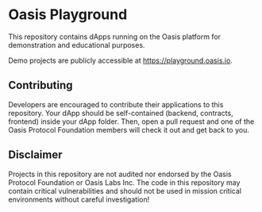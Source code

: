 # Oasis Playground

This repository contains dApps running on the Oasis platform for demonstration
and educational purposes.

Demo projects are publicly accessible at https://playground.oasis.io.

## Contributing

Developers are encouraged to contribute their applications to this repository.
Your dApp should be self-contained (backend, contracts, frontend) inside your
dApp folder. Then, open a pull request and one of the Oasis Protocol
Foundation members will check it out and get back to you.

## Disclaimer

Projects in this repository are not audited nor endorsed by the Oasis Protocol
Foundation or Oasis Labs Inc. The code in this repository may contain critical
vulnerabilities and should not be used in mission critical environments
without careful investigation!
